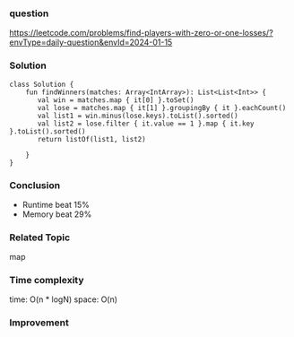 ### question
https://leetcode.com/problems/find-players-with-zero-or-one-losses/?envType=daily-question&envId=2024-01-15

### Solution
```
class Solution {
    fun findWinners(matches: Array<IntArray>): List<List<Int>> {
       val win = matches.map { it[0] }.toSet()
       val lose = matches.map { it[1] }.groupingBy { it }.eachCount()
       val list1 = win.minus(lose.keys).toList().sorted()
       val list2 = lose.filter { it.value == 1 }.map { it.key }.toList().sorted()
       return listOf(list1, list2)

    }
}
```
### Conclusion
- Runtime beat 15% 
- Memory beat 29%

### Related Topic
map

### Time complexity
time: O(n * logN)
space: O(n)

### Improvement